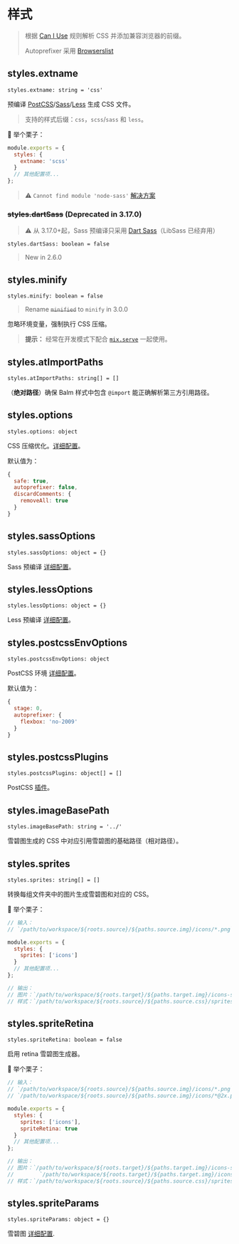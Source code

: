# 样式

> 根据 [Can I Use](https://caniuse.com/) 规则解析 CSS 并添加兼容浏览器的前缀。
>
> Autoprefixer 采用 [Browserslist](https://github.com/ai/browserslist#queries)

## styles.extname

`styles.extname: string = 'css'`

预编译 [PostCSS](https://postcss.org/)/[Sass](https://sass-lang.com/)/[Less](http://lesscss.org/) 生成 CSS 文件。

> 支持的样式后缀：`css`，`scss`/`sass` 和 `less`。

:chestnut: 举个栗子：

```js
module.exports = {
  styles: {
    extname: 'scss'
  }
  // 其他配置项...
};
```

> ⚠️ `Cannot find module 'node-sass'` [解决方案](../advanced/troubleshooting.md)

### <del>styles.dartSass</del> (Deprecated in 3.17.0)

> ⚠️ 从 3.17.0+起，Sass 预编译只采用 [Dart Sass](https://sass-lang.com/dart-sass)（LibSass 已经弃用）

`styles.dartSass: boolean = false`

> New in 2.6.0

## styles.minify

`styles.minify: boolean = false`

> Rename <del>`minified`</del> to `minify` in 3.0.0

忽略环境变量，强制执行 CSS 压缩。

> **提示：** 经常在开发模式下配合 [`mix.serve`](/api/serve) 一起使用。

## styles.atImportPaths

`styles.atImportPaths: string[] = []`

（**绝对路径**）确保 Balm 样式中包含 `@import` 能正确解析第三方引用路径。

## styles.options

`styles.options: object`

CSS 压缩优化。[详细配置](https://cssnano.co/guides/optimisations/)。

默认值为：

```js
{
  safe: true,
  autoprefixer: false,
  discardComments: {
    removeAll: true
  }
}
```

## styles.sassOptions

`styles.sassOptions: object = {}`

Sass 预编译 [详细配置](https://github.com/sass/node-sass#options)。

## styles.lessOptions

`styles.lessOptions: object = {}`

Less 预编译 [详细配置](https://github.com/gulp-community/gulp-less#options)。

## styles.postcssEnvOptions

`styles.postcssEnvOptions: object`

PostCSS 环境 [详细配置](https://github.com/csstools/postcss-preset-env#options)。

默认值为：

```js
{
  stage: 0,
  autoprefixer: {
    flexbox: 'no-2009'
  }
}
```

## styles.postcssPlugins

`styles.postcssPlugins: object[] = []`

PostCSS [插件](https://www.postcss.parts/)。

## styles.imageBasePath

`styles.imageBasePath: string = '../'`

雪碧图生成的 CSS 中对应引用雪碧图的基础路径（相对路径）。

## styles.sprites

`styles.sprites: string[] = []`

转换每组文件夹中的图片生成雪碧图和对应的 CSS。

:chestnut: 举个栗子：

```js
// 输入：
// `/path/to/workspace/${roots.source}/${paths.source.img}/icons/*.png`

module.exports = {
  styles: {
    sprites: ['icons']
  }
  // 其他配置项...
};

// 输出：
// 图片：`/path/to/workspace/${roots.target}/${paths.target.img}/icons-sprites.png`
// 样式：`/path/to/workspace/${roots.source}/${paths.source.css}/sprites/_icons.${styles.extname}`
```

## styles.spriteRetina

`styles.spriteRetina: boolean = false`

启用 retina 雪碧图生成器。

:chestnut: 举个栗子：

```js
// 输入：
// `/path/to/workspace/${roots.source}/${paths.source.img}/icons/*.png`
// `/path/to/workspace/${roots.source}/${paths.source.img}/icons/*@2x.png`

module.exports = {
  styles: {
    sprites: ['icons'],
    spriteRetina: true
  }
  // 其他配置项...
};

// 输出：
// 图片：`/path/to/workspace/${roots.target}/${paths.target.img}/icons-sprites.png`
//        `/path/to/workspace/${roots.target}/${paths.target.img}/icons-sprites@2x.png`
// 样式：`/path/to/workspace/${roots.source}/${paths.source.css}/sprites/_icons.${styles.extname}`
```

## styles.spriteParams

`styles.spriteParams: object = {}`

雪碧图 [详细配置](https://github.com/twolfson/gulp.spritesmith#spritesmithparams).
